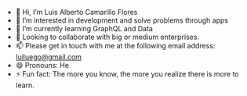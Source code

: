 - 👋 Hi, I’m Luis Alberto Camarillo Flores
- 👀 I’m interested in development and solve problems through apps
- 🌱 I’m currently learning GraphQL and Data 
- 💞️ Looking to collaborate with big or medium enterprises. 
- 📫 Please get in touch with me at the following email address: luiluego@gmail.com
- 😄 Pronouns: He
- ⚡ Fun fact: The more you know, the more you realize there is more to learn.



